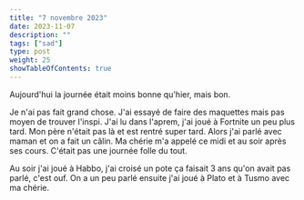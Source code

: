 ```yaml
---
title: "7 novembre 2023"
date: 2023-11-07
description: ""
tags: ["sad"]
type: post
weight: 25
showTableOfContents: true
---
```


Aujourd'hui la journée était moins bonne qu'hier, mais bon.

Je n'ai pas fait grand chose. J'ai essayé de faire des maquettes mais pas moyen de trouver l'inspi. J'ai lu dans l'aprem, j'ai joué à Fortnite un peu plus tard. Mon père n'était pas là et est rentré super tard. Alors j'ai parlé avec maman et on a fait un câlin. Ma chérie m'a appelé ce midi et au soir après ses cours. C'était pas une journée folle du tout.

Au soir j'ai joué à Habbo, j'ai croisé un pote ça faisait 3 ans qu'on avait pas parlé, c'est ouf. On a un peu parlé ensuite j'ai joué à Plato et à Tusmo avec ma chérie.